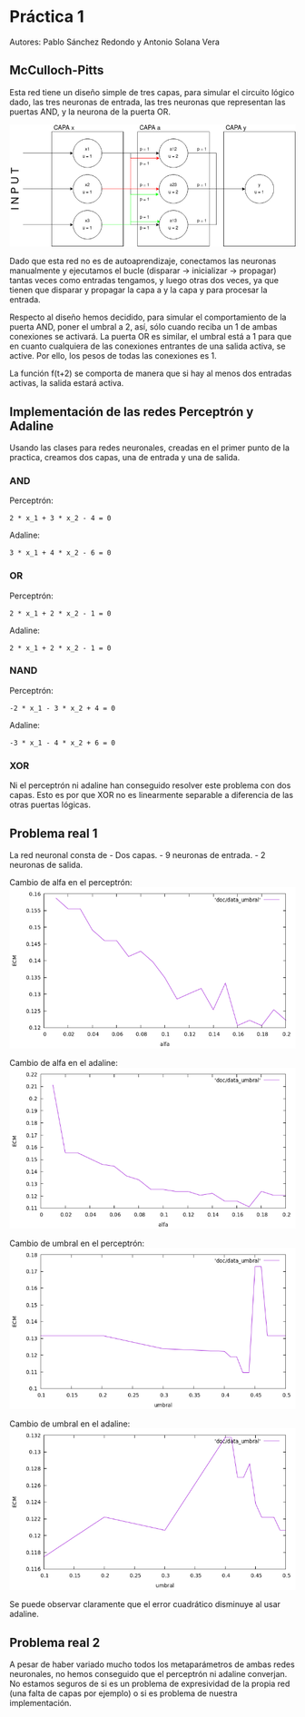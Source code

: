 # Práctica 1
Autores: Pablo Sánchez Redondo y Antonio Solana Vera

## McCulloch-Pitts

Esta red tiene un diseño simple de tres capas, para simular el circuito lógico dado, las tres neuronas de entrada, las tres neuronas que representan las puertas AND, y la neurona de la puerta OR.

![image](mp.png)

Dado que esta red no es de autoaprendizaje, conectamos las neuronas manualmente y ejecutamos el bucle (disparar &rightarrow; inicializar &rightarrow; propagar) tantas veces como entradas tengamos, y luego otras dos veces, ya que tienen que disparar y propagar la capa a y la capa y para procesar la entrada.

Respecto al diseño hemos decidido, para simular el comportamiento de la puerta AND, poner el umbral a 2, así, sólo cuando reciba un 1 de ambas conexiones se activará. La puerta OR es similar, el umbral está a 1 para que en cuanto cualquiera de las conexiones entrantes de una salida activa, se active. Por ello, los pesos de todas las conexiones es 1.

La función f(t+2) se comporta de manera que si hay al menos dos entradas activas, la salida estará activa.

## Implementación de las redes Perceptrón y Adaline

Usando las clases para redes neuronales, creadas en el primer punto de la practica, creamos dos capas, una de entrada y una de salida.

### AND
Perceptrón:
```
2 * x_1 + 3 * x_2 - 4 = 0
```

Adaline:
```
3 * x_1 + 4 * x_2 - 6 = 0
```

### OR
Perceptrón:
```
2 * x_1 + 2 * x_2 - 1 = 0
```

Adaline:
```
2 * x_1 + 2 * x_2 - 1 = 0
```

### NAND
Perceptrón:
```
-2 * x_1 - 3 * x_2 + 4 = 0
```

Adaline:
```
-3 * x_1 - 4 * x_2 + 6 = 0
```

### XOR
Ni el perceptrón ni adaline han conseguido resolver este problema con dos capas.
Esto es por que XOR no es linearmente separable a diferencia de las otras puertas lógicas.

## Problema real 1
La red neuronal consta de
    - Dos capas.
    - 9 neuronas de entrada.
    - 2 neuronas de salida.

Cambio de alfa en el perceptrón:
![image](alfa.png)

Cambio de alfa en el adaline:
![image](alfa_ada.png)

Cambio de umbral en el perceptrón:
![image](umbral_cambio.png)

Cambio de umbral en el adaline:
![image](umbral_cambio_ada.png)

Se puede observar claramente que el error cuadrático disminuye al usar adaline.

## Problema real 2
A pesar de haber variado mucho todos los metaparámetros de ambas redes neuronales, no hemos conseguido que el perceptrón ni adaline converjan. No estamos seguros de si es un problema de expresividad de la propia red (una falta de capas por ejemplo) o si es problema de nuestra implementación.
